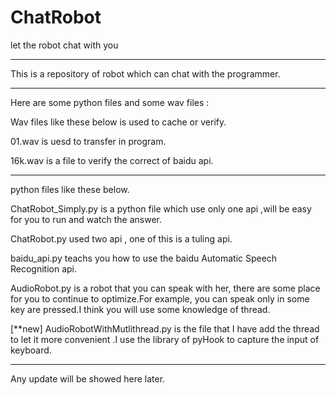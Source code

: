 # ChatRobot
let the robot chat with you

-----------------------------------------------------------------------------------------------------
This is a repository of robot which can chat with the programmer.

-----------------------------------------------------------------------------------------------------
Here are some python files and some wav files :


Wav files like these below is used to cache or verify.

01.wav	is uesd to transfer in program.

16k.wav	is a file to verify the correct of baidu api.

-----------------------------------------------------------------------------------------------------

python files like these below.

ChatRobot_Simply.py	is a python file which use only one api ,will be easy for you to run and watch the answer. 

ChatRobot.py used two api , one of this is a tuling api.

baidu_api.py	teachs you how to use the baidu Automatic Speech Recognition api. 

AudioRobot.py	is a robot that you can speak with her, there are some place for you to continue to optimize.For example, you can speak only in some key are pressed.I think you will use some knowledge of thread.

[**new] AudioRobotWithMutlithread.py is the file that I have add the thread to let it more convenient .I use the library of pyHook to capture the input of keyboard.
 
-----------------------------------------------------------------------------------------------------
Any update will be showed here later.
